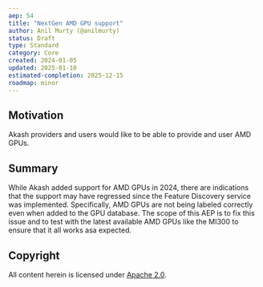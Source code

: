 ```yaml
---
aep: 54
title: "NextGen AMD GPU support"
author: Anil Murty (@anilmurty)
status: Draft
type: Standard
category: Core
created: 2024-01-05
updated: 2025-01-10
estimated-completion: 2025-12-15
roadmap: minor
---
```



## Motivation

Akash providers and users would like to be able to provide and user AMD GPUs.

## Summary

While Akash added support for AMD GPUs in 2024, there are indications that the support may have regressed since the Feature Discovery service was implemented. Specifically, AMD GPUs are not being labeled correctly even when added to the GPU database. The scope of this AEP is to fix this issue and to test with the latest available AMD GPUs like the MI300 to ensure that it all works asa expected.

## Copyright

All content herein is licensed under [Apache 2.0](https://www.apache.org/licenses/LICENSE-2.0).
